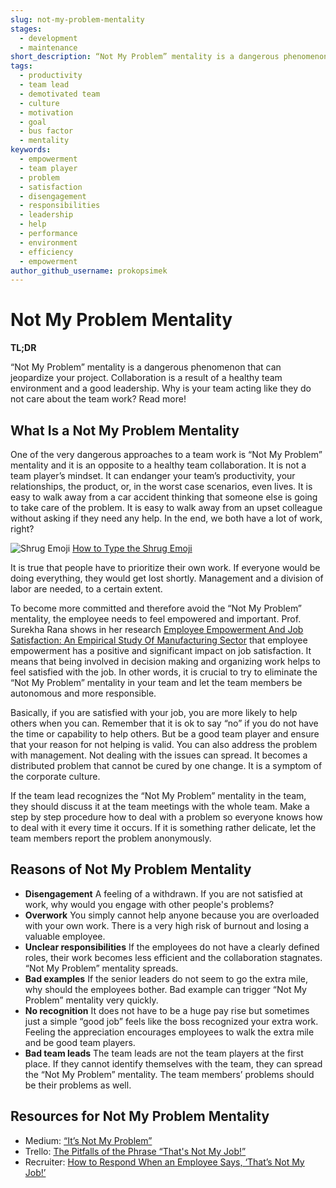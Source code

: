 ```yaml
---
slug: not-my-problem-mentality
stages:
  - development
  - maintenance
short_description: “Not My Problem” mentality is a dangerous phenomenon that can jeopardize your project. Collaboration is a result of a healthy team environment and a good leadership.
tags:
  - productivity
  - team lead
  - demotivated team
  - culture
  - motivation
  - goal
  - bus factor
  - mentality
keywords:
  - empowerment
  - team player
  - problem
  - satisfaction
  - disengagement
  - responsibilities
  - leadership
  - help
  - performance
  - environment
  - efficiency
  - empowerment
author_github_username: prokopsimek
---
```


# Not My Problem Mentality

**TL;DR**

“Not My Problem” mentality is a dangerous phenomenon that can jeopardize your project. Collaboration is a result of a healthy team environment and a good leadership. Why is your team acting like they do not care about the team work? Read more!

## What Is a Not My Problem Mentality

One of the very dangerous approaches to a team work is “Not My Problem” mentality and it is an opposite to a healthy team collaboration. It is not a team player’s mindset. It can endanger your team’s productivity, your relationships, the product, or, in the worst case scenarios, even lives. It is easy to walk away from a car accident thinking that someone else is going to take care of the problem. It is easy to walk away from an upset colleague without asking if they need any help. In the end, we both have a lot of work, right?

![Shrug Emoji](/files/not_my_problem_mentality.png)
[How to Type the Shrug Emoji](https://blog.hubspot.com/marketing/shrug-emoji)

It is true that people have to prioritize their own work. If everyone would be doing everything, they would get lost shortly. Management and a division of labor are needed, to a certain extent.

To become more committed and therefore avoid the “Not My Problem” mentality, the employee needs to feel empowered and important. Prof. Surekha Rana shows in her research [Employee Empowerment And Job Satisfaction: An Empirical Study Of Manufacturing Sector](http://ijbemr.com/wp-content/uploads/2016/03/EMPLOYEE-EMPOWERMENT-AND-JOB-SATISFACTION.pdf) that employee empowerment has a positive and significant impact on job satisfaction. It means that being involved in decision making and organizing work helps to feel satisfied with the job. In other words, it is crucial to try to eliminate the “Not My Problem” mentality in your team and let the team members be autonomous and more responsible.

Basically, if you are satisfied with your job, you are more likely to help others when you can. Remember that it is ok to say “no” if you do not have the time or capability to help others. But be a good team player and ensure that your reason for not helping is valid. You can also address the problem with management. Not dealing with the issues can spread. It becomes a distributed problem that cannot be cured by one change. It is a symptom of the corporate culture.

If the team lead recognizes the “Not My Problem” mentality in the team, they should discuss it at the team meetings with the whole team. Make a step by step procedure how to deal with a problem so everyone knows how to deal with it every time it occurs. If it is something rather delicate, let the team members report the problem anonymously.

## Reasons of Not My Problem Mentality

- **Disengagement**
   A feeling of a withdrawn. If you are not satisfied at work, why would you engage with other people's problems?
- **Overwork**
   You simply cannot help anyone because you are overloaded with your own work. There is a very high risk of burnout and losing a valuable employee.
- **Unclear responsibilities**
   If the employees do not have a clearly defined roles, their work becomes less efficient and the collaboration stagnates. “Not My Problem” mentality spreads.
- **Bad examples**
   If the senior leaders do not seem to go the extra mile, why should the employees bother. Bad example can trigger “Not My Problem” mentality very quickly.
- **No recognition**
   It does not have to be a huge pay rise but sometimes just a simple “good job” feels like the boss recognized your extra work. Feeling the appreciation encourages employees to walk the extra mile and be good team players.
- **Bad team leads**
  The team leads are not the team players at the first place. If they cannot identify themselves with the team, they can spread the “Not My Problem” mentality. The team members’ problems should be their problems as well.

## Resources for Not My Problem Mentality

- Medium: [“It’s Not My Problem”](https://medium.com/@CS1201/it-s-not-my-problem-7cd17f6aa421)
- Trello: [The Pitfalls of the Phrase “That's Not My Job!”](https://blog.trello.com/pitfalls-of-phrase-thats-not-my-job)
- Recruiter: [How to Respond When an Employee Says, ‘That’s Not My Job!’](https://www.recruiter.com/i/how-to-respond-when-an-employee-says-thats-not-my-job/)
